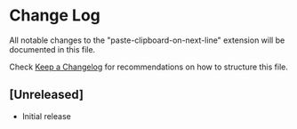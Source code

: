 # Change Log

All notable changes to the "paste-clipboard-on-next-line" extension will be documented in this file.

Check [Keep a Changelog](http://keepachangelog.com/) for recommendations on how to structure this file.

## [Unreleased]

- Initial release